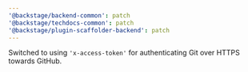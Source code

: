 ```yaml
---
'@backstage/backend-common': patch
'@backstage/techdocs-common': patch
'@backstage/plugin-scaffolder-backend': patch
---
```


Switched to using `'x-access-token'` for authenticating Git over HTTPS towards GitHub.
